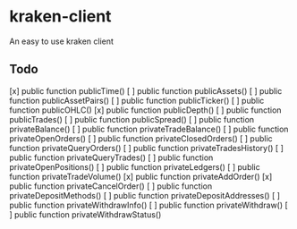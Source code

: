 # kraken-client
An easy to use kraken client

## Todo

[x] public function publicTime()
[ ] public function publicAssets()
[ ] public function publicAssetPairs()
[ ] public function publicTicker()
[ ] public function publicOHLC()
[x] public function publicDepth()
[ ] public function publicTrades()
[ ] public function publicSpread()
[ ] public function privateBalance()
[ ] public function privateTradeBalance()
[ ] public function privateOpenOrders()
[ ] public function privateClosedOrders()
[ ] public function privateQueryOrders()
[ ] public function privateTradesHistory()
[ ] public function privateQueryTrades()
[ ] public function privateOpenPositions()
[ ] public function privateLedgers()
[ ] public function privateTradeVolume()
[x] public function privateAddOrder()
[x] public function privateCancelOrder()
[ ] public function privateDepositMethods()
[ ] public function privateDepositAddresses()
[ ] public function privateWithdrawInfo()
[ ] public function privateWithdraw()
[ ] public function privateWithdrawStatus()

